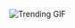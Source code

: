 ![Trending GIF](https://media4.giphy.com/media/v1.Y2lkPThiYjIxNzcya3kwcmFicmx6c2V4ZW83aTh0ODBxeDBlN2RyZWY1aWtxcmk4MTkwdiZlcD12MV9naWZzX3NlYXJjaCZjdD1n/bGgsc5mWoryfgKBx1u/giphy.gif)
